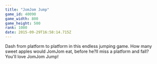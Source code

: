 ```yaml
---
title: "JomJom Jump"
game_id: 40090
game_width: 800
game_height: 500
rank: 1000
date: 2015-09-29T16:58:14.715Z
---
```

Dash from platform to platform in this endless jumping game. 
How many sweet apples would JomJom eat, before he?ll miss a platform and fall?
You'll love JomJom Jump!